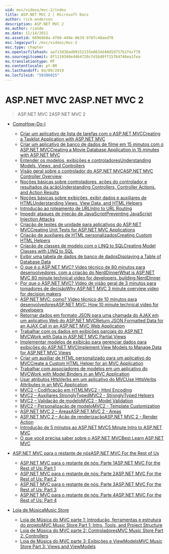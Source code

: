 ```yaml
---
uid: mvc/videos/mvc-2/index
title: ASP.NET MVC 2 | Microsoft Docs
author: rick-anderson
description: ASP.NET MVC 2
ms.author: riande
ms.date: 11/14/2011
ms.assetid: 68968b8a-4f60-449e-8639-978fc40aed70
msc.legacyurl: /mvc/videos/mvc-2
msc.type: chapter
ms.openlocfilehash: aa713d30ad09152155e0834d40d5d757b1fecf78
ms.sourcegitcommit: 0f1119340e4464720cfd16d0ff15764746ea1fea
ms.translationtype: MT
ms.contentlocale: pt-BR
ms.lasthandoff: 04/09/2019
ms.locfileid: "59386015"
---
```

# <a name="aspnet-mvc-2"></a><span data-ttu-id="cbcec-103">ASP.NET MVC 2</span><span class="sxs-lookup"><span data-stu-id="cbcec-103">ASP.NET MVC 2</span></span>

> <span data-ttu-id="cbcec-104">ASP.NET MVC 2</span><span class="sxs-lookup"><span data-stu-id="cbcec-104">ASP.NET MVC 2</span></span>


- [<span data-ttu-id="cbcec-105">Como</span><span class="sxs-lookup"><span data-stu-id="cbcec-105">How-Do-I</span></span>](how-do-i/index.md)

    - [<span data-ttu-id="cbcec-106">Criar um aplicativo de lista de tarefas com o ASP.NET MVC</span><span class="sxs-lookup"><span data-stu-id="cbcec-106">Creating a Tasklist Application with ASP.NET MVC</span></span>](how-do-i/creating-a-tasklist-application-with-aspnet-mvc.md)
    - [<span data-ttu-id="cbcec-107">Criar um aplicativo de banco de dados de filme em 15 minutos com o ASP.NET MVC</span><span class="sxs-lookup"><span data-stu-id="cbcec-107">Creating a Movie Database Application in 15 minutes with ASP.NET MVC</span></span>](how-do-i/creating-a-movie-database-application-in-15-minutes-with-aspnet-mvc.md)
    - [<span data-ttu-id="cbcec-108">Entender os modelos, exibições e controladores</span><span class="sxs-lookup"><span data-stu-id="cbcec-108">Understanding Models, Views, and Controllers</span></span>](how-do-i/understanding-models-views-and-controllers.md)
    - [<span data-ttu-id="cbcec-109">Visão geral sobre o controlador do ASP.NET MVC</span><span class="sxs-lookup"><span data-stu-id="cbcec-109">ASP.NET MVC Controller Overview</span></span>](how-do-i/aspnet-mvc-controller-overview.md)
    - [<span data-ttu-id="cbcec-110">Noções básicas sobre controladores, ações do controlador e resultados da ação</span><span class="sxs-lookup"><span data-stu-id="cbcec-110">Understanding Controllers, Controller Actions, and Action Results</span></span>](how-do-i/understanding-controllers-controller-actions-and-action-results.md)
    - [<span data-ttu-id="cbcec-111">Noções básicas sobre exibições, exibir dados e auxiliares de HTML</span><span class="sxs-lookup"><span data-stu-id="cbcec-111">Understanding Views, View Data, and HTML Helpers</span></span>](how-do-i/understanding-views-view-data-and-html-helpers.md)
    - [<span data-ttu-id="cbcec-112">Introdução ao roteamento de URL</span><span class="sxs-lookup"><span data-stu-id="cbcec-112">Intro to URL Routing</span></span>](how-do-i/an-introduction-to-url-routing.md)
    - [<span data-ttu-id="cbcec-113">Impedir ataques de injeção de JavaScript</span><span class="sxs-lookup"><span data-stu-id="cbcec-113">Preventing JavaScript Injection Attacks</span></span>](how-do-i/preventing-javascript-injection-attacks.md)
    - [<span data-ttu-id="cbcec-114">Criação de testes de unidade para aplicativos do ASP.NET MVC</span><span class="sxs-lookup"><span data-stu-id="cbcec-114">Creating Unit Tests for ASP.NET MVC Applications</span></span>](how-do-i/creating-unit-tests-for-aspnet-mvc-applications.md)
    - [<span data-ttu-id="cbcec-115">Criação de auxiliares de HTML personalizados</span><span class="sxs-lookup"><span data-stu-id="cbcec-115">Creating Custom HTML Helpers</span></span>](how-do-i/creating-custom-html-helpers.md)
    - [<span data-ttu-id="cbcec-116">Criação de classes de modelo com o LINQ to SQL</span><span class="sxs-lookup"><span data-stu-id="cbcec-116">Creating Model Classes with LINQ to SQL</span></span>](how-do-i/creating-model-classes-with-linq-to-sql.md)
    - [<span data-ttu-id="cbcec-117">Exibir uma tabela de dados de banco de dados</span><span class="sxs-lookup"><span data-stu-id="cbcec-117">Displaying a Table of Database Data</span></span>](how-do-i/displaying-a-table-of-database-data.md)
    - [<span data-ttu-id="cbcec-118">O que é o ASP.NET MVC? Vídeo técnico de 80 minutos para desenvolvedores, com a criação do NerdDinner</span><span class="sxs-lookup"><span data-stu-id="cbcec-118">What is ASP.NET MVC 80 minute technical video for developers, building NerdDinner</span></span>](how-do-i/what-is-aspnet-mvc-80-minute-technical-video-for-developers-building-nerddinner.md)
    - [<span data-ttu-id="cbcec-119">Por que o ASP.NET MVC? Vídeo de visão geral de 3 minutos para tomadores de decisão</span><span class="sxs-lookup"><span data-stu-id="cbcec-119">Why ASP.NET MVC 3 minute overview video for decision makers</span></span>](how-do-i/why-aspnet-mvc-3-minute-overview-video-for-decision-makers.md)
    - [<span data-ttu-id="cbcec-120">ASP.NET MVC: como? Vídeo técnico de 10 minutos para desenvolvedores</span><span class="sxs-lookup"><span data-stu-id="cbcec-120">ASP.NET MVC: How 10 minute technical video for developers</span></span>](how-do-i/aspnet-mvc-how-10-minute-technical-video-for-developers.md)
    - [<span data-ttu-id="cbcec-121">Retornar dados em formato JSON para uma chamada do AJAX em um aplicativo Web do ASP.NET MVC</span><span class="sxs-lookup"><span data-stu-id="cbcec-121">Return JSON Formatted Data for an AJAX Call in an ASP.NET MVC Web Application</span></span>](how-do-i/how-do-i-return-json-formatted-data-for-an-ajax-call-in-an-aspnet-mvc-web-application.md)
    - [<span data-ttu-id="cbcec-122">Trabalhar com os dados em exibições parciais do ASP.NET MVC</span><span class="sxs-lookup"><span data-stu-id="cbcec-122">Work with Data in ASP.NET MVC Partial Views</span></span>](how-do-i/how-do-i-work-with-data-in-aspnet-mvc-partial-views.md)
    - [<span data-ttu-id="cbcec-123">Implementar modelos de exibição para gerenciar dados para exibições do ASP.NET MVC</span><span class="sxs-lookup"><span data-stu-id="cbcec-123">Implement View Models to Manage Data for ASP.NET MVC Views</span></span>](how-do-i/how-do-i-implement-view-models-to-manage-data-for-aspnet-mvc-views.md)
    - [<span data-ttu-id="cbcec-124">Criar um auxiliar de HTML personalizado para um aplicativo do MVC</span><span class="sxs-lookup"><span data-stu-id="cbcec-124">Create a Custom HTML Helper for an MVC Application</span></span>](how-do-i/how-do-i-create-a-custom-html-helper-for-an-mvc-application.md)
    - [<span data-ttu-id="cbcec-125">Trabalhar com associadores de modelos em um aplicativo do MVC</span><span class="sxs-lookup"><span data-stu-id="cbcec-125">Work with Model Binders in an MVC Application</span></span>](how-do-i/how-do-i-work-with-model-binders-in-an-mvc-application.md)
    - [<span data-ttu-id="cbcec-126">Usar atributos HttpVerbs em um aplicativo do MVC</span><span class="sxs-lookup"><span data-stu-id="cbcec-126">Use HttpVerbs Attributes in an MVC Application</span></span>](how-do-i/how-do-i-use-httpverbs-attributes-in-an-mvc-application.md)
    - [<span data-ttu-id="cbcec-127">MVC2 – Codificação em HTML</span><span class="sxs-lookup"><span data-stu-id="cbcec-127">MVC2 - Html Encoding</span></span>](how-do-i/mvc2-html-encoding.md)
    - [<span data-ttu-id="cbcec-128">MVC2 – Auxiliares StronglyTyped</span><span class="sxs-lookup"><span data-stu-id="cbcec-128">MVC2 - StronglyTyped Helpers</span></span>](how-do-i/mvc2-stronglytyped-helpers.md)
    - [<span data-ttu-id="cbcec-129">MVC2 – Validação de modelo</span><span class="sxs-lookup"><span data-stu-id="cbcec-129">MVC2 - Model Validation</span></span>](how-do-i/mvc2-model-validation.md)
    - [<span data-ttu-id="cbcec-130">MVC2 – Personalização de modelo</span><span class="sxs-lookup"><span data-stu-id="cbcec-130">MVC2 - Template Customization</span></span>](how-do-i/mvc2-template-customization.md)
    - [<span data-ttu-id="cbcec-131">ASP.NET MVC 2 – Áreas</span><span class="sxs-lookup"><span data-stu-id="cbcec-131">ASP.NET MVC 2 - Areas</span></span>](how-do-i/aspnet-mvc-2-areas.md)
    - [<span data-ttu-id="cbcec-132">ASP.NET MVC 2 – Ação de renderização</span><span class="sxs-lookup"><span data-stu-id="cbcec-132">ASP.NET MVC 2 - Render Action</span></span>](how-do-i/aspnet-mvc-2-render-action.md)
    - [<span data-ttu-id="cbcec-133">Introdução de 5 minutos ao ASP.NET MVC</span><span class="sxs-lookup"><span data-stu-id="cbcec-133">5 Minute Intro to ASP.NET MVC</span></span>](how-do-i/5-minute-introduction-to-aspnet-mvc.md)
    - [<span data-ttu-id="cbcec-134">O que você precisa saber sobre o ASP.NET MVC</span><span class="sxs-lookup"><span data-stu-id="cbcec-134">Best Learn ASP.NET MVC</span></span>](how-do-i/how-to-best-learn-asp-net-mvc.md)
- [<span data-ttu-id="cbcec-135">ASP.NET MVC para o restante de nós</span><span class="sxs-lookup"><span data-stu-id="cbcec-135">ASP.NET MVC For the Rest of Us</span></span>](aspnet-mvc-for-the-rest-of-us/index.md)

    - [<span data-ttu-id="cbcec-136">ASP.NET MVC para o restante de nós: Parte 1</span><span class="sxs-lookup"><span data-stu-id="cbcec-136">ASP.NET MVC For the Rest of Us: Part 1</span></span>](aspnet-mvc-for-the-rest-of-us/aspnet-mvc-for-the-rest-of-us-part-1.md)
    - [<span data-ttu-id="cbcec-137">ASP.NET MVC para o restante de nós: Parte 2</span><span class="sxs-lookup"><span data-stu-id="cbcec-137">ASP.NET MVC For the Rest of Us: Part 2</span></span>](aspnet-mvc-for-the-rest-of-us/aspnet-mvc-for-the-rest-of-us-part-2.md)
    - [<span data-ttu-id="cbcec-138">ASP.NET MVC para o restante de nós: Parte 3</span><span class="sxs-lookup"><span data-stu-id="cbcec-138">ASP.NET MVC For the Rest of Us: Part 3</span></span>](aspnet-mvc-for-the-rest-of-us/aspnet-mvc-for-the-rest-of-us-part-3.md)
    - [<span data-ttu-id="cbcec-139">ASP.NET MVC para o restante de nós: Parte 4</span><span class="sxs-lookup"><span data-stu-id="cbcec-139">ASP.NET MVC For the Rest of Us: Part 4</span></span>](aspnet-mvc-for-the-rest-of-us/aspnet-mvc-for-the-rest-of-us-part-4.md)
- [<span data-ttu-id="cbcec-140">Loja de Música</span><span class="sxs-lookup"><span data-stu-id="cbcec-140">Music Store</span></span>](music-store/index.md)

    - [<span data-ttu-id="cbcec-141">Loja de Música do MVC parte 1: Introdução, ferramentas e estrutura do projeto</span><span class="sxs-lookup"><span data-stu-id="cbcec-141">MVC Music Store Part 1: Intro, Tools, and Project Structure</span></span>](music-store/mvc-music-store-part-1-intro-tools-and-project-structure.md)
    - [<span data-ttu-id="cbcec-142">Loja de Música do MVC parte 2: Controladores</span><span class="sxs-lookup"><span data-stu-id="cbcec-142">MVC Music Store Part 2: Controllers</span></span>](music-store/mvc-music-store-part-2-controllers.md)
    - [<span data-ttu-id="cbcec-143">Loja de Música do MVC parte 3: Exibições e ViewModels</span><span class="sxs-lookup"><span data-stu-id="cbcec-143">MVC Music Store Part 3: Views and ViewModels</span></span>](music-store/mvc-music-store-part-3-views-and-viewmodels.md)
